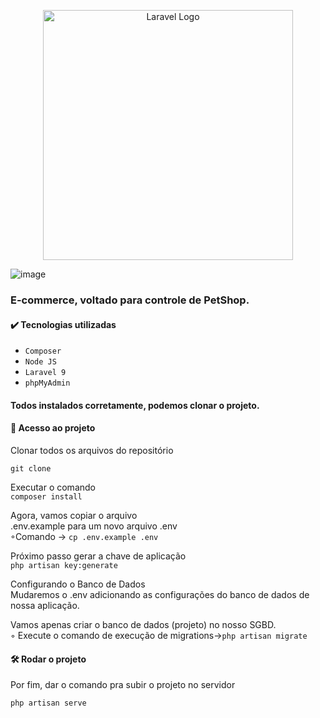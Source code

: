 
<p align="center"><a href="https://laravel.com" target="_blank"><img src="https://raw.githubusercontent.com/laravel/art/master/logo-lockup/5%20SVG/2%20CMYK/1%20Full%20Color/laravel-logolockup-cmyk-red.svg" width="400" alt="Laravel Logo"></a></p>

![image](https://user-images.githubusercontent.com/47919052/207409098-117c75fb-1731-4eb8-9a56-84a0083922fd.png)

<h3>E-commerce, voltado para controle de PetShop.</h3>

<h4>✔️ Tecnologias utilizadas</h4>

- ``Composer``
- ``Node JS``
- ``Laravel 9``
- ``phpMyAdmin``

<h4>Todos instalados corretamente, podemos clonar o projeto. <h4>
<h4> 📁 Acesso ao projeto</h4>
 Clonar todos os arquivos do repositório<br>
 
```git clone``` 

Executar o comando<br>
```composer install``` 

Agora, vamos	copiar	o	arquivo<br>
.env.example para	um	novo	arquivo	.env<br>
◦Comando -> ```cp .env.example .env```<br>

Próximo passo gerar a chave de aplicação<br>
```php artisan key:generate```<br>

Configurando o Banco de Dados<br>
Mudaremos	o	.env adicionando	as	configurações	do	banco	de	dados	de	nossa	aplicação.<br>

Vamos	apenas	criar	o	banco	de	dados	(projeto)	no	nosso	SGBD.<br> 
◦ Execute	o	comando	de	execução	de	migrations->```php artisan migrate```

<h4> 🛠️ Rodar o projeto<br></h4>
Por fim, dar o comando pra subir o projeto no servidor <br>
 
```php artisan serve```


